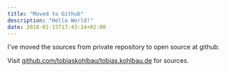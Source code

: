 ```yaml
---
title: "Moved to Github"
description: "Hello World!"
date: 2018-01-15T17:43:14+02:00
---
```


I've moved the sources from private repository to open source at github.

Visit [github.com/tobiaskohlbau/tobias.kohlbau.de](https://github.com/tobiaskohlbau/tobias.kohlbau.de) for sources.
